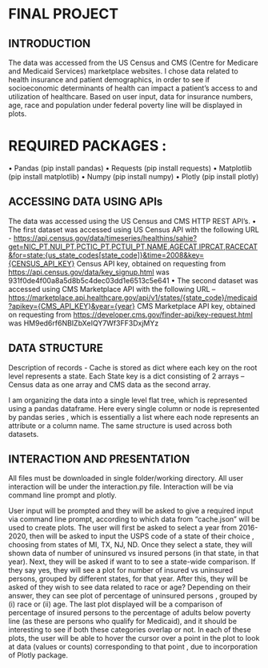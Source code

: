 # FINAL PROJECT

## INTRODUCTION
The data was accessed from the US Census and CMS (Centre for Medicare and Medicaid Services) marketplace websites.
I chose data related to health insurance and patient demographics, in order to see if socioeconomic determinants of health can impact a patient’s access to and utilization of healthcare.
Based on user input, data for insurance numbers, age, race and population under federal poverty line will be displayed in plots.

# REQUIRED PACKAGES :
•	Pandas (pip install pandas)
•	Requests (pip install requests)
•	Matplotlib (pip install matplotlib)
•	Numpy (pip install numpy)
•	Plotly (pip install plotly)

## ACCESSING DATA USING APIs
The data was accessed using the US Census and CMS HTTP REST API’s.
•	The first dataset was accessed using US Census API with the following URL -
https://api.census.gov/data/timeseries/healthins/sahie?get=NIC_PT,NUI_PT,PCTIC_PT,PCTUI_PT,NAME,AGECAT,IPRCAT,RACECAT&for=state:{us_state_codes[state_code]}&time=2008&key={CENSUS_API_KEY}
Census API key, obtained on requesting from https://api.census.gov/data/key_signup.html was 931f0de4f00a8a5d8b5c4dec03dd1e6513c5e641
•	The second dataset was accessed using CMS Marketplace API with the following URL –
https://marketplace.api.healthcare.gov/api/v1/states/{state_code}/medicaid?apikey={CMS_API_KEY}&year={year}
CMS Marketplace API key, obtained on requesting from https://developer.cms.gov/finder-api/key-request.html was HM9ed6rf6NBIZbXeIQY7Wf3FF3DxjMYz


## DATA STRUCTURE
Description of records - Cache is stored as dict where each key on the root level represents a state.
Each State key is a dict consisting of 2 arrays – Census data as one array and CMS data as the second array.

I am organizing the data into a single level flat tree, which is represented using a pandas dataframe.
Here every single column or node is represented by pandas series , which is essentially a list where each node represents an attribute or a column name.
The same structure is used across both datasets.

## INTERACTION AND PRESENTATION
All files must be downloaded in single folder/working directory.
All user interaction will be under the interaction.py file.
Interaction will be via command line prompt and plotly.

User input will be prompted and they will be asked to give a required input via command line prompt, according to which data from “cache.json” will be used to create plots.
The user will first be asked to select a year from 2016-2020, then will be asked to input the USPS code of a state of their choice , choosing from states of MI, TX, NJ, ND.
Once they select a state, they will shown data of number of uninsured vs insured persons (in that state, in that year).
Next, they will be asked if want to to see a state-wide comparison. If they say yes, they will see a plot for number of insured vs uninsured persons, grouped by different states, for that year.
After this, they will be asked of they wish to see data related to race or age? Depending on their answer, they can see plot of percentage of uninsured persons , grouped by (i) race or (ii) age.
The last plot displayed will be a comparison of percentage of insured persons to the percentage of adults below poverty line (as these are persons who qualify for Medicaid), and it should be interesting to see if both these categories overlap or not. 
In each of these plots, the user will be able to hover the cursor over a point in the plot to look at data (values or counts) corresponding to that point , due to incorporation of Plotly package.